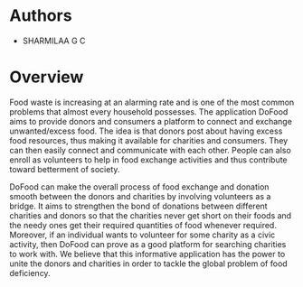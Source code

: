 # Authors

-   SHARMILAA G C
# Overview

Food waste is increasing at an alarming rate and is one of the most common problems that almost every household possesses. The application DoFood aims to provide 
donors and consumers a platform to connect and exchange unwanted/excess food. The idea is that donors post about having excess food resources, thus making it 
available for charities and consumers. They can then easily connect and communicate with each other. People can also enroll as volunteers to help in food exchange 
activities and thus contribute toward betterment of society.

DoFood can make the overall process of food exchange and donation smooth between the donors and charities by involving volunteers as a bridge. 
It aims to strengthen the bond of donations between different charities and donors so that the charities never get short on their foods and the needy ones get 
their required quantities of food whenever required. Moreover, if an individual wants to volunteer for some charity as a civic activity, then DoFood can prove as 
a good platform for searching charities to work with. We believe that this informative application has the power to unite the donors and charities in order to tackle 
the global problem of food deficiency.
